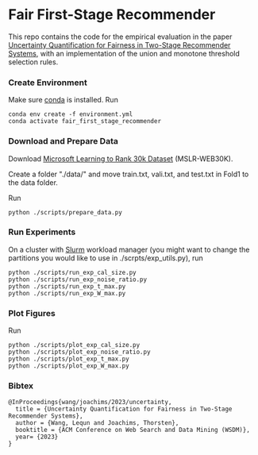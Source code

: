 # Fair First-Stage Recommender

This repo contains the code for the empirical evaluation in the paper [Uncertainty Quantification for Fairness in Two-Stage Recommender Systems](https://arxiv.org/abs/2205.15436), 
with an implementation of the union and monotone threshold selection rules. 


### Create Environment
Make sure [conda](https://docs.conda.io/en/latest/) is installed. Run
```angular2html
conda env create -f environment.yml
conda activate fair_first_stage_recommender
```

### Download and Prepare Data

Download [Microsoft Learning to Rank 30k Dataset](https://www.microsoft.com/en-us/research/project/mslr/) (MSLR-WEB30K). 

Create a folder "./data/" and move train.txt, vali.txt, and test.txt in Fold1 to the data folder. 

Run
```angular2html
python ./scripts/prepare_data.py
```

### Run Experiments

On a cluster with [Slurm](https://slurm.schedmd.com/documentation.html) workload manager (you might want to 
change the partitions you would like to use in ./scrpts/exp_utils.py), run
```angular2html
python ./scripts/run_exp_cal_size.py
python ./scripts/run_exp_noise_ratio.py
python ./scripts/run_exp_t_max.py
python ./scripts/run_exp_W_max.py
```

### Plot Figures
Run
```angular2html
python ./scripts/plot_exp_cal_size.py
python ./scripts/plot_exp_noise_ratio.py
python ./scripts/plot_exp_t_max.py
python ./scripts/plot_exp_W_max.py
```
### Bibtex
```angular2html
@InProceedings{wang/joachims/2023/uncertainty,
  title = {Uncertainty Quantification for Fairness in Two-Stage Recommender Systems},
  author = {Wang, Lequn and Joachims, Thorsten},
  booktitle = {ACM Conference on Web Search and Data Mining (WSDM)},
  year= {2023}
}
```